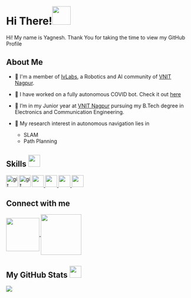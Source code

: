

<h1> Hi There!<img src = "https://raw.githubusercontent.com/MartinHeinz/MartinHeinz/master/wave.gif" width = 50px> </h1>
<p align='center'>

</p>
<div size='20px'> Hi! My name is Yagnesh. Thank You for taking the time to view my GitHub Profile
</div>

<h2> About Me</h2>

* 🤖 I'm a member of [IvLabs](https://github.com/IvLabs), a Robotics and AI community of [VNIT Nagpur](https://vnit.ac.in).

* 🔭 I have worked on a fully autonomous COVID bot. Check it out [here](https://github.com/IvLabs/Sahayak-v3) 

* 🏫 I’m in my Junior year at [VNIT Nagpur](https://vnit.ac.in) pursuing my B.Tech degree in Electronics and Communication Engineering.

* 🌱 My research interest in autonomous navigation lies in
   * SLAM
   * Path Planning 


<h2> Skills <img src = "https://media2.giphy.com/media/QssGEmpkyEOhBCb7e1/giphy.gif?cid=ecf05e47a0n3gi1bfqntqmob8g9aid1oyj2wr3ds3mg700bl&rid=giphy.gif" width = 32px> </h2>
<a href= https://www.python.org > <img width ='32px' src ='https://raw.githubusercontent.com/rahulbanerjee26/githubAboutMeGenerator/main/icons/python.svg'> </a>
<a href= https://github.com/yagdev99?tab=repositories&q=&type=&language=c&sort= > <img width ='32px' src ='https://raw.githubusercontent.com/rahulbanerjee26/githubAboutMeGenerator/main/icons/c.svg'> </a>
<a href= https://github.com/yagdev99?tab=repositories&q=&type=&language=cpp&sort= > <img width ='32px' src ='https://raw.githubusercontent.com/rahulbanerjee26/githubAboutMeGenerator/main/icons/cpp.svg'> </a>
<a href= https://github.com/yagdev99?tab=repositories&q=&type=&language=arduino&sort= > <img width ='32px' src ='https://raw.githubusercontent.com/rahulbanerjee26/githubAboutMeGenerator/main/icons/arduino.svg'> </a>
<a href="https://www.ros.org/"><img align="left" alt="git" width="32px" src="https://answers.ros.org/upfiles/14554624266871161.png"/></a>
<a href="http://gazebosim.org" ><img align="left" alt="git" width="32px" src="http://gazebosim.org/assets/gazebo_vert-af0a0ada204b42b6daca54e98766979e45e011ea22347ffe90580458476d26d6.png"/></a>


   
<h2> Connect with me</h2>
<a href = https://www.linkedin.com/in/yagnesh-devada-49b047196/'> <img width = '90px' align= 'center' src="https://img.shields.io/badge/Gmail-D14836?style=for-the-badge&logo=gmail&logoColor=white"/></a><a href = 'mailto:yagneshdevada1@gmail.com'> <img width = '110px' align= 'center' src="https://img.shields.io/badge/LinkedIn-0077B5?style=for-the-badge&logo=linkedin&logoColor=white"/></a> 
                                                          
                                                                                
                                                                         



<h2> My GitHub Stats <img src='https://media1.giphy.com/media/du3J3cXyzhj75IOgvA/giphy.gif?cid=ecf05e47x2g034i9pzwtzzsd3xgg2w9nr94t4tflbbgo3008&rid=giphy.gif' width='32px'> </h2>

<a href="https://github.com/anuraghazra/github-readme-stats">
<img align="left" src="https://github-readme-stats.vercel.app/api?username=yagdev99&count_private=true&show_icons=true&theme=solarized-light" />
</a>

<br>
